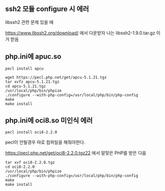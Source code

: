 ## ssh2 모듈 configure 시 에러

libssh2 관련 문제 있을 때

https://www.libssh2.org/download/ 에서 다운받자 나는	libssh2-1.9.0.tar.gz 이거 받음


## php.ini에 apuc.so

```
pecl install apcu
```

```
wget https://pecl.php.net/get/apcu-5.1.21.tgz
tar xvfz apcu-5.1.21.tgz
cd apcu-5.1.21.tgz
/usr/local/php/bin/phpize
./configure --with-php-config=/usr/local/php/bin/php-config
make
make install
```

## php.ini에 oci8.so 미인식 에러

```
pecl install oci8-2.2.0
```

pecl이 안될경우 따로 컴파일을 해줘야한다.

https://pecl.php.net/get/oci8-2.2.0.tgz22 에서 알맞은 PHP를 받은 다음

```
tar xvf oci8-2.2.0.tgz
cd oci8-2.2.0
/usr/local/php/bin/phpize
./configure --with-php-config=/usr/local/php/bin/php-config
make
make install
```

